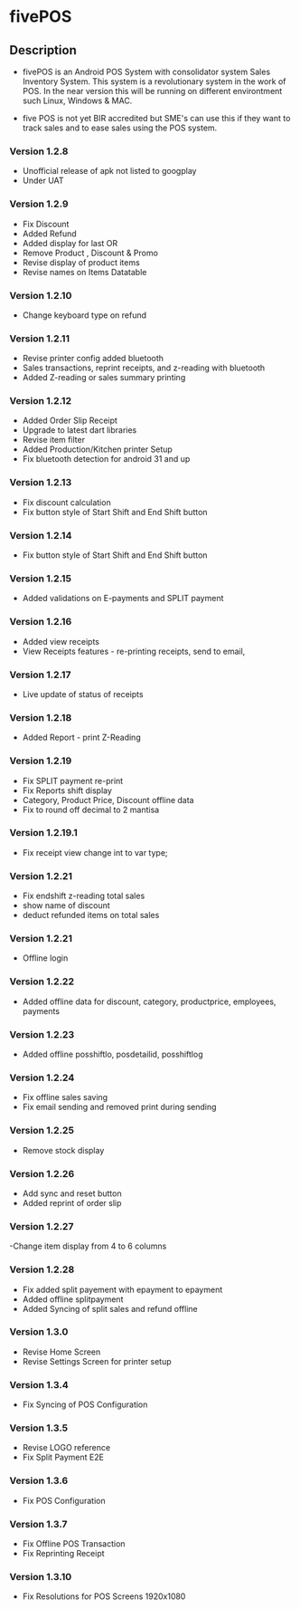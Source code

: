 # fivePOS

## Description

- fivePOS is an Android POS System with consolidator system Sales Inventory System. This system is a revolutionary system in the work of POS. In the near version this will be running on different environtment such Linux, Windows & MAC.

- five POS is not yet BIR accredited but SME's can use this if they want to track sales and to ease sales using the POS system.

### Version 1.2.8

- Unofficial release of apk not listed to googplay
- Under UAT

### Version 1.2.9

- Fix Discount
- Added Refund
- Added display for last OR
- Remove Product , Discount & Promo
- Revise display of product items
- Revise names on Items Datatable

### Version 1.2.10

- Change keyboard type on refund

### Version 1.2.11

- Revise printer config added bluetooth
- Sales transactions, reprint receipts, and z-reading with bluetooth
- Added Z-reading or sales summary printing

### Version 1.2.12

- Added Order Slip Receipt
- Upgrade to latest dart libraries
- Revise item filter
- Added Production/Kitchen printer Setup
- Fix bluetooth detection for android 31 and up

### Version 1.2.13

- Fix discount calculation
- Fix button style of Start Shift and End Shift button

### Version 1.2.14

- Fix button style of Start Shift and End Shift button

### Version 1.2.15

- Added validations on E-payments and SPLIT payment

### Version 1.2.16

- Added view receipts
- View Receipts features - re-printing receipts, send to email,

### Version 1.2.17

- Live update of status of receipts

### Version 1.2.18

- Added Report - print Z-Reading

### Version 1.2.19

- Fix SPLIT payment re-print
- Fix Reports shift display
- Category, Product Price, Discount offline data
- Fix to round off decimal to 2 mantisa

### Version 1.2.19.1

- Fix receipt view change int to var type;

### Version 1.2.21

- Fix endshift z-reading total sales
- show name of discount
- deduct refunded items on total sales

### Version 1.2.21

- Offline login

### Version 1.2.22

- Added offline data for discount, category, productprice, employees, payments

### Version 1.2.23

- Added offline posshiftlo, posdetailid, posshiftlog

### Version 1.2.24

- Fix offline sales saving
- Fix email sending and removed print during sending

### Version 1.2.25

- Remove stock display

### Version 1.2.26

- Add sync and reset button
- Added reprint of order slip

### Version 1.2.27

-Change item display from 4 to 6 columns

### Version 1.2.28

- Fix added split payement with epayment to epayment
- Added offline splitpayment
- Added Syncing of split sales and refund offline

### Version 1.3.0

- Revise Home Screen
- Revise Settings Screen for printer setup

### Version 1.3.4

- Fix Syncing of POS Configuration

### Version 1.3.5

- Revise LOGO reference
- Fix Split Payment E2E

### Version 1.3.6

- Fix POS Configuration

### Version 1.3.7

- Fix Offline POS Transaction
- Fix Reprinting Receipt

### Version 1.3.10

- Fix Resolutions for POS Screens 1920x1080